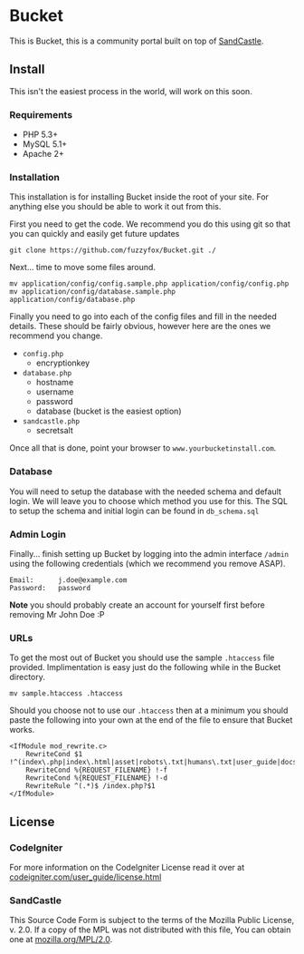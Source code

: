 # Bucket
This is Bucket, this is a community portal built on top of [SandCastle](http://www.github.com/fuzzyfox/SandCastle).

## Install
This isn't the easiest process in the world, will work on this soon.

### Requirements
* PHP 5.3+
* MySQL 5.1+
* Apache 2+

### Installation
This installation is for installing Bucket inside the root of your site. For anything else you should be able to work it out from this.

First you need to get the code. We recommend you do this using git so that you can quickly and easily get future updates

	git clone https://github.com/fuzzyfox/Bucket.git ./

Next… time to move some files around.

	mv application/config/config.sample.php application/config/config.php
	mv application/config/database.sample.php application/config/database.php

Finally you need to go into each of the config files and fill in the needed details. These should be fairly obvious, however here are the ones we recommend you change.

* `config.php`
	* encryptionkey
* `database.php`
	* hostname
	* username
	* password
	* database (bucket is the easiest option)
* `sandcastle.php`
	* secretsalt

Once all that is done, point your browser to `www.yourbucketinstall.com`.

### Database
You will need to setup the database with the needed schema and default login. We will leave you to choose which method you use for this. The SQL to setup the schema and initial login can be found in `db_schema.sql`

### Admin Login
Finally... finish setting up Bucket by logging into the admin interface `/admin` using the following credentials (which we recommend you remove ASAP).

	Email:		j.doe@example.com
	Password:	password
	
**Note** you should probably create an account for yourself first before removing Mr John Doe :P

### URLs
To get the most out of Bucket you should use the sample `.htaccess` file provided. Implimentation is easy just do the following while in the Bucket directory.
	
	mv sample.htaccess .htaccess
	
Should you choose not to use our `.htaccess` then at a minimum you should paste the following into your own at the end of the file to ensure that Bucket works.
	
	<IfModule mod_rewrite.c>
		RewriteCond $1 !^(index\.php|index\.html|asset|robots\.txt|humans\.txt|user_guide|docs)
		RewriteCond %{REQUEST_FILENAME} !-f
		RewriteCond %{REQUEST_FILENAME} !-d
		RewriteRule ^(.*)$ /index.php?$1
	</IfModule>

## License
### CodeIgniter
For more information on the CodeIgniter License read it over at [codeigniter.com/user_guide/license.html](http://codeigniter.com/user_guide/license.html)

### SandCastle
This Source Code Form is subject to the terms of the Mozilla Public License, v. 2.0. If a copy of the MPL was not distributed with this file, You can obtain one at [mozilla.org/MPL/2.0](http://mozilla.org/MPL/2.0/).